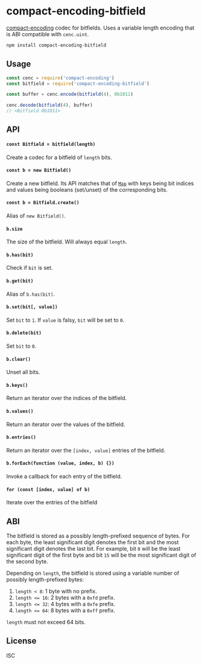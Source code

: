 # compact-encoding-bitfield

[compact-encoding](https://github.com/compact-encoding/compact-encoding) codec for bitfields. Uses a variable length encoding that is ABI compatible with `cenc.uint`.

```sh
npm install compact-encoding-bitfield
```

## Usage

```js
const cenc = require('compact-encoding')
const bitfield = require('compact-encoding-bitfield')

const buffer = cenc.encode(bitfield(4), 0b1011)

cenc.decode(bitfield(4), buffer)
// <Bitfield 0b1011>
```

## API

#### `const Bitfield = bitfield(length)`

Create a codec for a bitfield of `length` bits.

#### `const b = new Bitfield()`

Create a new bitfield. Its API matches that of [`Map`](https://developer.mozilla.org/en-US/docs/Web/JavaScript/Reference/Global_Objects/Map) with keys being bit indices and values being booleans (set/unset) of the corresponding bits.

#### `const b = Bitfield.create()`

Alias of `new Bitfield()`.

#### `b.size`

The size of the bitfield. Will always equal `length`.

#### `b.has(bit)`

Check if `bit` is set.

#### `b.get(bit)`

Alias of `b.has(bit)`.

#### `b.set(bit[, value])`

Set `bit` to `1`. If `value` is falsy, `bit` will be set to `0`.

#### `b.delete(bit)`

Set `bit` to `0`.

#### `b.clear()`

Unset all bits.

#### `b.keys()`

Return an iterator over the indices of the bitfield.

#### `b.values()`

Return an iterator over the values of the bitfield.

#### `b.entries()`

Return an iterator over the `[index, value]` entries of the bitfield.

#### `b.forEach(function (value, index, b) {})`

Invoke a callback for each entry of the bitfield.

#### `for (const [index, value] of b)`

Iterate over the entries of the bitfield

## ABI

The bitfield is stored as a possibly length-prefixed sequence of bytes. For each byte, the least significant digit denotes the first bit and the most significant digit denotes the last bit. For example, bit `0` will be the least significant digit of the first byte and bit `15` will be the most significant digit of the second byte.

Depending on `length`, the bitfield is stored using a variable number of possibly length-prefixed bytes:

1. `length < 8`: 1 byte with no prefix.
2. `length <= 16`: 2 bytes with a `0xfd` prefix.
3. `length <= 32`: 4 bytes with a `0xfe` prefix.
4. `length <= 64`: 8 bytes with a `0xff` prefix.

`length` must not exceed 64 bits.

## License

ISC
